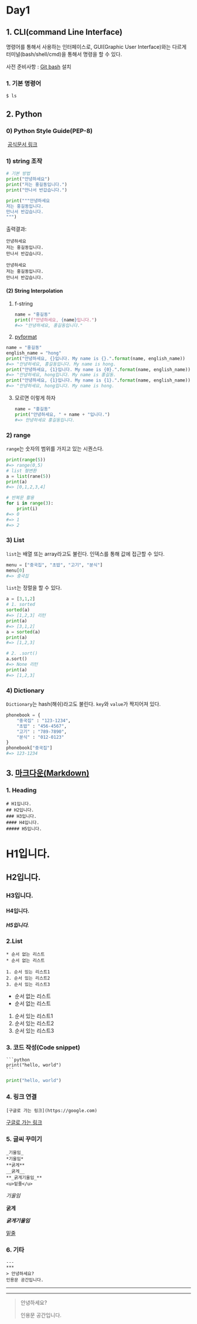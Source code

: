 # Day1

## 1. CLI(command Line Interface)

명령어를 통해서 사용하는 인터페이스로, GUI(Graphic User Interface)와는 다르게 터미널(bash/shell/cmd)을 통해서 명령을 할 수 있다.

사전 준비사항 : [Git bash](https://gitforwindows.org) 설치

### 1. 기본 명령어

```
$ ls
```

## 2. Python

### 0) Python Style Guide(PEP-8)

​	[공식문서 링크](https://www.python.org/dev/peps/pep-0008)

### 1) string 조작


```python
# 기본 방법
print("안녕하세요")
print("저는 홍길동입니다.")
print("만나서 반갑습니다.")

print("""안녕하세요
저는 홍길동입니다.
만나서 반갑습니다.
""")
```

출력결과:

```
안녕하세요
저는 홍길동입니다.
만나서 반갑습니다.

안녕하세요
저는 홍길동입니다.
만나서 반갑습니다.
```



#### (2) String Interpolation

1. f-string

   ```python
   name = "홍길동"
   print(f"안녕하세요, {name}입니다.")
   #=> "안녕하세요, 홍길동입니다."
   ```

2.  [pyformat](https://pyformat.info/)

   ```python
   name = "홍길동"
   english_name = "hong"
   print("안녕하세요, {}입니다. My name is {}.".format(name, english_name))
   #=> "안녕하세요, 홍길동입니다. My name is hong.
   print("안녕하세요, {1}입니다. My name is {0}.".format(name, english_name))
   #=> "안녕하세요, hong입니다. My name is 홍길동.
   print("안녕하세요, {1}입니다. My name is {1}.".format(name, english_name))
   #=> "안녕하세요, hong입니다. My name is hong.
   ```


3. 모르면 이렇게 하자

   ```python
   name = "홍길동"
   print("안녕하세요, " + name + "입니다.")
   #=> 안녕하세요 홍길동입니다.
   ```


### 2) range

`range`는 숫자의 범위를 가지고 있는 시퀀스다.

```python
print(range(5))
#=> range(0,5)
# list 형변환
a = list(rane(5))
print(a)
#=> [0,1,2,3,4]

# 반복문 활용
for i in range(3):
    print(i)
#=> 0
#=> 1
#=> 2
```



### 3) List

`list`는 배열 또는 array라고도 불린다. 인덱스를 통해 값에 접근할 수 있다.

```python
menu = ["중국집", "초밥", "고기", "분식"]
menu[0]
#=> 중국집
```

`list`는 정렬을 할 수 있다.

```python
a = [3,1,2]
# 1. sorted
sorted(a)
#=> [1,2,3] 리턴
print(a)
#=> [3,1,2]
a = sorted(a)
print(a)
#=> [1,2,3]

# 2. .sort()
a.sort()
#=> None 리턴
print(a)
#=> [1,2,3]
```





### 4) Dictionary

`Dictionary`는 hash(해쉬)라고도 불린다. `key`와 `value`가 짝지어져 있다.

```python
phonebook = {
    "중국집" : "123-1234",
   	"초밥" : "456-4567",
    "고기" : "789-7890", 
    "분식" : "012-0123"
}
phonebook["중국집"]
#=> 123-1234
```



## 3. [마크다운(Markdown)](https://www.markdownguide.org/)

### 1. Heading

```
# H1입니다.
## H2입니다.
### H3입니다.
#### H4입니다.
##### H5입니다.
```

# H1입니다.
## H2입니다.
### H3입니다.
#### H4입니다.
##### H5입니다.



### 2.List

```
* 순서 없는 리스트
* 순서 없는 리스트

1. 순서 있는 리스트1
2. 순서 있는 리스트2
3. 순서 있는 리스트3
```

* 순서 없는 리스트
* 순서 없는 리스트

1. 순서 있는 리스트1
2. 순서 있는 리스트2
3. 순서 있는 리스트3



### 3. 코드 작성(Code snippet)

```
​```python
print("hello, world")
​```
```

```python
print("hello, world")
```



### 4. 링크 연결

```
[구글로 가는 링크](https://google.com)
```

[구글로 가는 링크](https://google.com)



### 5. 글씨 꾸미기

```
_기울임_
*기울임*
**굵게**
__굵게__
**_굵게기울임_**
<u>밑줄</u>
```

*기울임*

**굵게**

**_굵게기울임_**

<u>밑줄</u>



### 6. 기타

```
---
***
> 안녕하세요?
인용문 공간입니다.
```

---

***

> 안녕하세요?
>
> 인용문 공간입니다.

